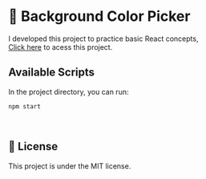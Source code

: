 # 🎨 Background Color Picker

I developed this project to practice basic React concepts,
<br>
[Click here](https://background-color-picker.vercel.app/) to acess this project.


## Available Scripts

In the project directory, you can run:

 `npm start`

<br>

## 📄 License

This project is under the MIT license.
